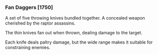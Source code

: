 ### Fan Daggers [1750]

A set of five throwing knives bundled together. A concealed weapon cherished by the raptor assassins.

The thin knives fan out when thrown, dealing damage to the target.

Each knife deals paltry damage, but the wide range makes it suitable for constraining enemies.